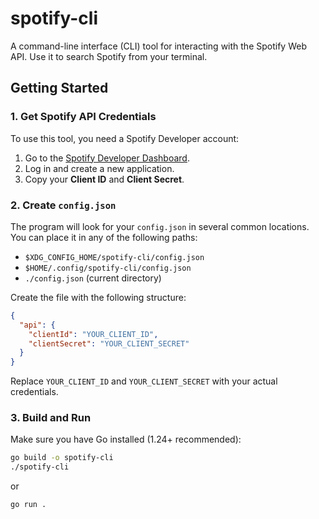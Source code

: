 # spotify-cli

A command-line interface (CLI) tool for interacting with the Spotify Web API.
Use it to search Spotify from your terminal.

## Getting Started

### 1. Get Spotify API Credentials

To use this tool, you need a Spotify Developer account:

1. Go to the [Spotify Developer Dashboard](https://developer.spotify.com/dashboard/applications).
2. Log in and create a new application.
3. Copy your **Client ID** and **Client Secret**.

### 2. Create `config.json`

The program will look for your `config.json` in several common locations.
You can place it in any of the following paths:

- `$XDG_CONFIG_HOME/spotify-cli/config.json`
- `$HOME/.config/spotify-cli/config.json`
- `./config.json` (current directory)

Create the file with the following structure:

```json
{
  "api": {
    "clientId": "YOUR_CLIENT_ID",
    "clientSecret": "YOUR_CLIENT_SECRET"
  }
}
```

Replace `YOUR_CLIENT_ID` and `YOUR_CLIENT_SECRET` with your actual credentials.

### 3. Build and Run

Make sure you have Go installed (1.24+ recommended):

```sh
go build -o spotify-cli
./spotify-cli
```

or

```sh
go run .
```

